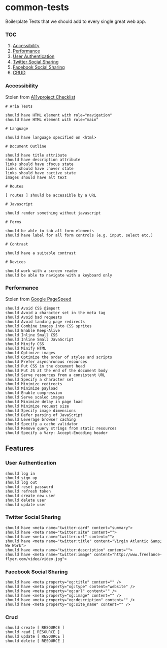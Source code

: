 # common-tests

Boilerplate Tests that we should add to every single great web app.

### TOC
1. [Accessibility](#acessibility)
2. [Performance](#performance)
3. [User Authentication](#user-authentication)
4. [Twitter Social Sharing](#twitter-social-sharing)
5. [Facebook Social Sharing](#facebook-social-sharing)
6. [CRUD](#crud)

### Accessibility

Stolen from [A11yproject Checklist](http://a11yproject.com/checklist.html)

```
# Aria Tests

should have HTML element with role="navigation"
should have HTML element with role="main"

# Language

should have language specified on <html> 

# Document Outline

should have title attribute
should have description attribute
links should have :focus state 
links should have :hover state 
links should have :active state
images should have alt text

# Routes

[ routes ] should be accessible by a URL

# Javascript 

should render something without javascript

# Forms

should be able to tab all form elements
should have label for all form controls (e.g. input, select etc.)

# Contrast

should have a suitable contrast

# Devices

should work with a screen reader
should be able to navigate with a keyboard only
```

### Performance

Stolen from [Google PageSpeed](https://developers.google.com/speed/pagespeed/?hl=en)

```
should Avoid CSS @import
should Avoid a character set in the meta tag
should Avoid bad requests
should Avoid landing page redirects
should Combine images into CSS sprites
should Enable Keep-Alive
should Inline Small CSS
should Inline Small JavaScript
should Minify CSS
should Minify HTML
should Optimize images
should Optimize the order of styles and scripts
should Prefer asynchronous resources
should Put CSS in the document head
should Put JS at the end of the document body
should Serve resources from a consistent URL
should Specify a character set
should Minimize redirects
should Minimize payload 
should Enable compression
should Serve scaled images
should Minimize delay in page load 
should Minimize request size
should Specify image dimensions
should Defer parsing of JavaScript
should Leverage browser caching
should Specify a cache validator
should Remove query strings from static resources
should Specify a Vary: Accept-Encoding header
```

## Features

### User Authentication

```
should log in
should sign up
should log out
should reset password
should refresh token
should create new user
should delete user
should update user
```

### Twitter Social Sharing

```
should have <meta name="twitter:card" content="summary">
should have <meta name="twitter:site" content="">
should have <meta name="twitter:url" content="">
should have <meta name="twitter:title" content="Virgin Atlantic &amp; We Work">
should have <meta name="twitter:description" content="">
should have <meta name="twitter:image" content="http://www.freelance-flyer.com/video/video.jpg">
```

### Facebook Social Sharing

```
should have <meta property="og:title" content="" />
should have <meta property="og:type" content="website" />
should have <meta property="og:url" content="" />
should have <meta property="og:image" content="" />
should have <meta property="og:description" content="" /> 
should have <meta property="og:site_name" content="" />
```

### Crud

```
should create [ RESOURCE ]
should read [ RESOURCE ]
should update [ RESOURCE ]
should delete [ RESOURCE ]
```
